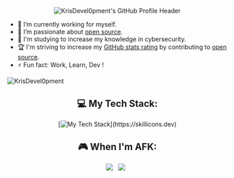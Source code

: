 <div align="center">

![KrisDevel0pment's GitHub Profile Header](assets/header.gif)

</div>

- 🔭 I’m currently working for myself.
- 🌱 I’m passionate about [open source](https://opensource.com/resources/what-open-source).
- 📝 I'm studying to increase my knowledge in cybersecurity.
- 🏆 I'm striving to increase my [GitHub stats rating](#🏆-my-stats) by contributing to [open source](https://opensource.com/resources/what-open-source).
- ⚡ Fun fact: Work, Learn, Dev !

<div align="center">
<!--Profile Count Badge-->
<p align="left">
  <img src="https://komarev.com/ghpvc/?username=KrisDevel0pment&label=Profile%20views&color=770677&style=for-the-badge&logo=star" alt="KrisDevel0pment" style="padding-right:20px;" />
</p>

## 💻 My Tech Stack:

[![My Tech Stack](https://skillicons.dev/icons?i=azure,bash,devto,github,powershell,py,raspberrypi,vscode,visualstudio,nginx,mysql,lua,linux,)](https://skillicons.dev)


## 🎮 When I'm AFK:

<p>
    <img src="https://img.shields.io/badge/steam-%23000000.svg?style=for-the-badge&logo=steam&logoColor=white" />&nbsp;&nbsp;
    <img src="https://img.shields.io/badge/Netflix-E50914?style=for-the-badge&logo=netflix&logoColor=white" />&nbsp;&nbsp;
</p>
</div>
